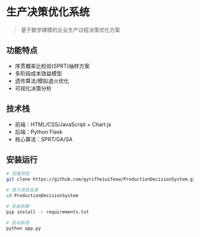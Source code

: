 # 生产决策优化系统

> 基于数学建模的企业生产过程决策优化方案

## 功能特点
- 序贯概率比检验(SPRT)抽样方案
- 多阶段成本效益模型
- 遗传算法/模拟退火优化
- 可视化决策分析

## 技术栈
- 前端：HTML/CSS/JavaScript + Chart.js
- 后端：Python Flask
- 核心算法：SPRT/GA/SA

## 安装运行
```bash
# 克隆项目
git clone https://github.com/gyrifheiuifeow/ProductionDecisionSystem.git

# 进入项目目录
cd ProductionDecisionSystem

# 安装依赖
pip install -r requirements.txt

# 启动系统
python app.py
